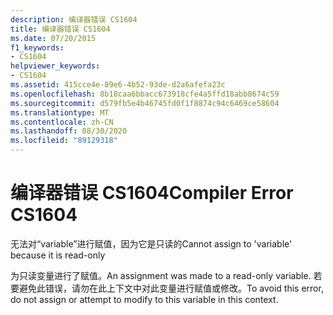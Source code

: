 ```yaml
---
description: 编译器错误 CS1604
title: 编译器错误 CS1604
ms.date: 07/20/2015
f1_keywords:
- CS1604
helpviewer_keywords:
- CS1604
ms.assetid: 415cce4e-89e6-4b52-93de-d2a6afefa23c
ms.openlocfilehash: 8b18caa6bbacc673918cfe4a5ffd18abb8674c59
ms.sourcegitcommit: d579fb5e4b46745fd0f1f8874c94c6469ce58604
ms.translationtype: MT
ms.contentlocale: zh-CN
ms.lasthandoff: 08/30/2020
ms.locfileid: "89129318"
---
```

# <a name="compiler-error-cs1604"></a><span data-ttu-id="e262e-103">编译器错误 CS1604</span><span class="sxs-lookup"><span data-stu-id="e262e-103">Compiler Error CS1604</span></span>
<span data-ttu-id="e262e-104">无法对“variable”进行赋值，因为它是只读的</span><span class="sxs-lookup"><span data-stu-id="e262e-104">Cannot assign to 'variable' because it is read-only</span></span>  
  
 <span data-ttu-id="e262e-105">为只读变量进行了赋值。</span><span class="sxs-lookup"><span data-stu-id="e262e-105">An assignment was made to a read-only variable.</span></span> <span data-ttu-id="e262e-106">若要避免此错误，请勿在此上下文中对此变量进行赋值或修改。</span><span class="sxs-lookup"><span data-stu-id="e262e-106">To avoid this error, do not assign or attempt to modify  to this variable in this context.</span></span>
